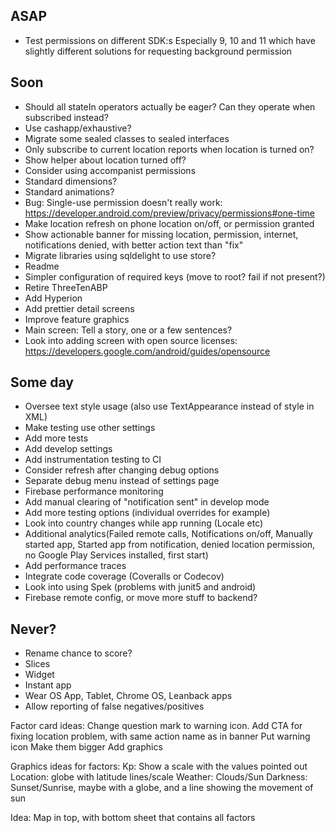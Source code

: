 ## ASAP
* Test permissions on different SDK:s Especially 9, 10 and 11 which have slightly different solutions for requesting background permission

## Soon
* Should all stateIn operators actually be eager? Can they operate when subscribed instead?
* Use cashapp/exhaustive?
* Migrate some sealed classes to sealed interfaces
* Only subscribe to current location reports when location is turned on?
* Show helper about location turned off?
* Consider using accompanist permissions
* Standard dimensions?
* Standard animations?
* Bug: Single-use permission doesn't really work: https://developer.android.com/preview/privacy/permissions#one-time
* Make location refresh on phone location on/off, or permission granted
* Show actionable banner for missing location, permission, internet, notifications denied, with better action text than "fix"
* Migrate libraries using sqldelight to use store?
* Readme
* Simpler configuration of required keys (move to root? fail if not present?)
* Retire ThreeTenABP
* Add Hyperion
* Add prettier detail screens
* Improve feature graphics
* Main screen: Tell a story, one or a few sentences?
* Look into adding screen with open source licenses: https://developers.google.com/android/guides/opensource

## Some day
* Oversee text style usage (also use TextAppearance instead of style in XML)
* Make testing use other settings
* Add more tests
* Add develop settings
* Add instrumentation testing to CI
* Consider refresh after changing debug options
* Separate debug menu instead of settings page
* Firebase performance monitoring
* Add manual clearing of "notification sent" in develop mode
* Add more testing options (individual overrides for example)
* Look into country changes while app running (Locale etc)
* Additional analytics(Failed remote calls, Notifications on/off, Manually started app, Started app from notification, denied location permission, no Google Play Services installed, first start)
* Add performance traces
* Integrate code coverage (Coveralls or Codecov)
* Look into using Spek (problems with junit5 and android)
* Firebase remote config, or move more stuff to backend?

## Never?
* Rename chance to score?
* Slices
* Widget
* Instant app
* Wear OS App, Tablet, Chrome OS, Leanback apps
* Allow reporting of false negatives/positives

Factor card ideas:
Change question mark to warning icon. Add CTA for fixing location problem, with same action name as in banner
Put warning icon
Make them bigger
Add graphics

Graphics ideas for factors:
Kp: Show a scale with the values pointed out
Location: globe with latitude lines/scale
Weather: Clouds/Sun
Darkness: Sunset/Sunrise, maybe with a globe, and a line showing the movement of sun

Idea: Map in top, with bottom sheet that contains all factors
